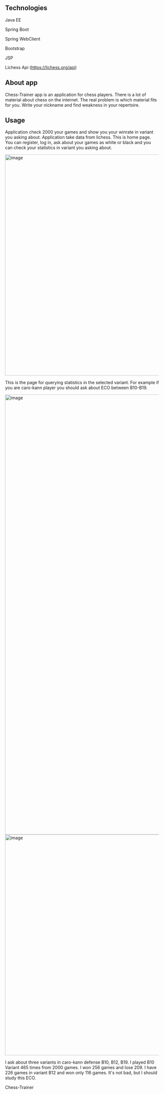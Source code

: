 Technologies
--------------------------------------------------------------------------------------------------------------------------------------
Java EE

Spring Boot

Spring WebClient

Bootstrap

JSP

Lichess Api (https://lichess.org/api)



About app
--------------------------------------------------------------------------------------------------------------------------------------
Chess-Trainer app is an application for chess players. There is a lot of material about chess on the internet. The real problem is which material fits for you. Write your nickname and find weakness in your repertoire.


Usage
--------------------------------------------------------------------------------------------------------------------------------------
Application check 2000 your games and show you your winrate in variant you asking about. Application take data from lichess.
This is home page. You can register, log in, ask about your games as white or black and you can check your statistics in variant you asking about.

<img width="722" alt="image" src="https://user-images.githubusercontent.com/111074801/202429236-2704692a-6cc3-4c79-aa1b-5fa0785e9671.png">

This is the page for querying statistics in the selected variant.
For example if you are caro-kann player you should ask about ECO between B10-B19.

<img width="1437" alt="image" src="https://user-images.githubusercontent.com/111074801/202430082-cc07be51-597c-4952-82ce-d42e7fe67bb7.png">

<img width="721" alt="image" src="https://user-images.githubusercontent.com/111074801/202431862-1e325f75-c7eb-4df0-b667-eb2200908349.png">


I ask about three variants in caro-kann defense B10, B12, B19. I played B10 Variant 465 times from 2000 games. I won 256 games and lose 209.
I have 226 games in variant B12 and won only 116 games. It's not bad, but I should study this ECO.

Chess-Trainer
